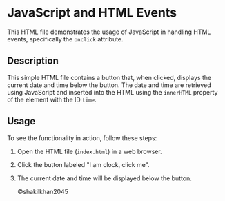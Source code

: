 # JavaScript and HTML Events

This HTML file demonstrates the usage of JavaScript in handling HTML events, specifically the `onclick` attribute.

## Description

This simple HTML file contains a button that, when clicked, displays the current date and time below the button. The date and time are retrieved using JavaScript and inserted into the HTML using the `innerHTML` property of the element with the ID `time`.

## Usage

To see the functionality in action, follow these steps:

1. Open the HTML file (`index.html`) in a web browser.
2. Click the button labeled "I am clock, click me".
3. The current date and time will be displayed below the button.


   ©️shakilkhan2045
